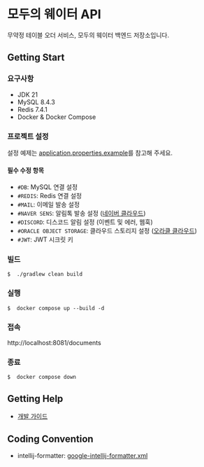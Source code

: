 # 모두의 웨이터 API

무약정 테이블 오더 서비스, 모두의 웨이터 백엔드 저장소입니다.

## Getting Start

### 요구사항

- JDK 21
- MySQL 8.4.3
- Redis 7.4.1
- Docker & Docker Compose

### 프로젝트 설정

설정 예제는 [application.properties.example](./src/main/resources/application.properties.example)를
참고해 주세요.

#### 필수 수정 항목

- `#DB`: MySQL 연결 설정
- `#REDIS`: Redis 연결 설정
- `#MAIL`: 이메일 발송 설정
- `#NAVER SENS`: 알림톡 발송 설정 ([네이버 클라우드](https://www.ncloud.com/))
- `#DISCORD`: 디스코드 알림 설정 (이벤트 및 에러, 웹훅)
- `#ORACLE OBJECT STORAGE`: 클라우드 스토리지 설정 ([오라클 클라우드](https://www.oracle.com/cloud/))
- `#JWT`: JWT 시크릿 키

### 빌드

```
$  ./gradlew clean build
```

### 실행

```
$  docker compose up --build -d
```

### 접속

http://localhost:8081/documents

### 종료

```
$  docker compose down
```

## Getting Help

- [개발 가이드](https://github.com/everyonewaiter/documentation/tree/main/backend)

## Coding Convention

- intellij-formatter: [google-intellij-formatter.xml](./google-intellij-formatter.xml)
